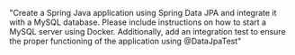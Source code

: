 "Create a Spring Java application using Spring Data JPA and integrate it with a MySQL database. Please include instructions on how to start a MySQL server using Docker. Additionally, add an integration test to ensure the proper functioning of the application using @DataJpaTest"


